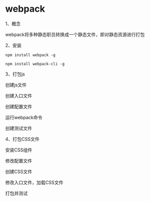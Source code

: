 # webpack

1、概念

webpack将多种静态职员转换成一个静态文件，即对静态资源进行打包

2、安装

```
npm install webpack -g

npm install webpack-cli -g
```

3、打包js

创建js文件

创建入口文件

创建配置文件

运行webpack命令

创建测试文件

4、打包CSS文件

安装CSS组件

修改配置文件

创建CSS文件

修改入口文件，加载CSS文件

打包并测试